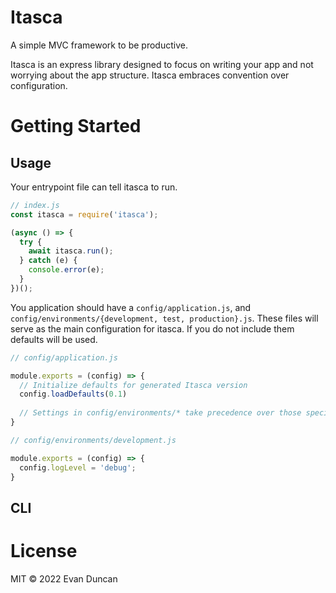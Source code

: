 # Itasca

A simple MVC framework to be productive.

Itasca is an express library designed to focus on writing your app and not worrying about the app structure. Itasca embraces convention over configuration.

# Getting Started

## Usage

Your entrypoint file can tell itasca to run.
``` javascript
// index.js
const itasca = require('itasca');

(async () => {
  try {
    await itasca.run();
  } catch (e) {
    console.error(e);
  }
})();
```

You application should have a `config/application.js`, and `config/environments/{development, test, production}.js`.
These files will serve as the main configuration for itasca. If you do not include them defaults will be used.

``` javascript
// config/application.js

module.exports = (config) => {
  // Initialize defaults for generated Itasca version
  config.loadDefaults(0.1)
  
  // Settings in config/environments/* take precedence over those specified here.
}
```

``` javascript
// config/environments/development.js

module.exports = (config) => {
  config.logLevel = 'debug';
}
```

## CLI

# License

MIT &copy; 2022 Evan Duncan
